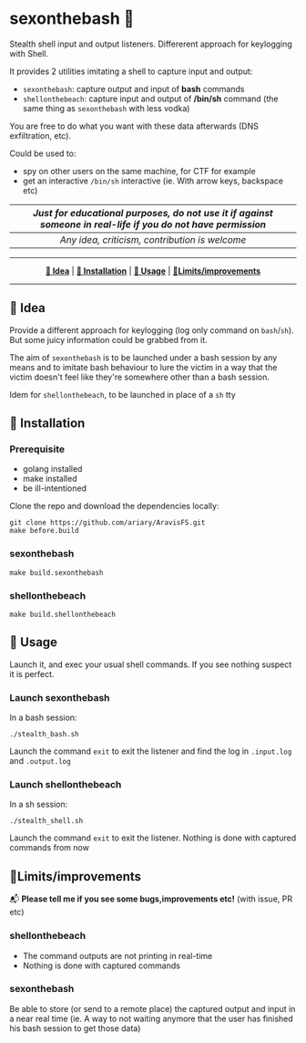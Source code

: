 
# sexonthebash 🍹

Stealth shell input and output listeners. Differerent approach for keylogging with Shell. 

It provides 2 utilities imitating a shell to capture input and output:
 - `sexonthebash`: capture output and input of **bash** commands
 - `shellonthebeach`: capture input and output of **/bin/sh** command (the same thing as `sexonthebash` with less vodka)

You are free to do what you want with these data afterwards (DNS exfiltration, etc).

Could be used to:
- spy on other users on the same machine, for CTF for example
- get an interactive `/bin/sh` interactive (ie. With arrow keys, backspace etc)


| ***Just for educational purposes, do not use it if against someone in real-life if you do not have permission*** |
|:------------------------------------------------------------------------------------------------------------------:|
|*Any idea, criticism, contribution is welcome*|

----

<p align="center">
<strong><a href="#-idea">🔦 Idea</a></strong>
|
<strong><a href="#-installation">💺 Installation</a></strong>
|
<strong><a href="#-usage">🚀 Usage</a></strong>
|
<strong><a href="#limitsimprovements">💭Limits/improvements</a></strong>
</p>

----	



## 🔦 Idea

Provide a different approach for keylogging (log only command on `bash`/`sh`). But some juicy information could be grabbed from it.

The aim of `sexonthebash` is to be launched under a bash session by any means and to imitate bash behaviour to lure the victim in a way that the victim doesn't feel like they're somewhere other than a bash session.

Idem for `shellonthebeach`, to be launched in place of a `sh` tty

## 💺 Installation

### Prerequisite

 - golang installed
 - make installed
 - be ill-intentioned
 
 Clone the repo and download the dependencies locally:

```
git clone https://github.com/ariary/AravisFS.git
make before.build
```

### sexonthebash
	make build.sexonthebash

### shellonthebeach
	make build.shellonthebeach

## 🚀 Usage 

Launch it, and exec your usual shell commands. If you see nothing suspect it is perfect.

### Launch sexonthebash
In a bash session:
```
./stealth_bash.sh
```
Launch the command `exit` to exit the listener and find the log in `.input.log` and `.output.log`

### Launch shellonthebeach
In a sh session:
```
./stealth_shell.sh
```
Launch the command `exit` to exit the listener. Nothing is done with captured commands from now

## 💭Limits/improvements

📬 **Please tell me if you see some bugs,improvements etc!** (with issue, PR etc)

### shellonthebeach

- The command outputs are not printing in real-time
- Nothing is done with captured commands

### sexonthebash

Be able to store (or send to a remote place) the captured output and input in a near real time (ie. A way to not waiting anymore that the user has finished his bash session to get those data)
